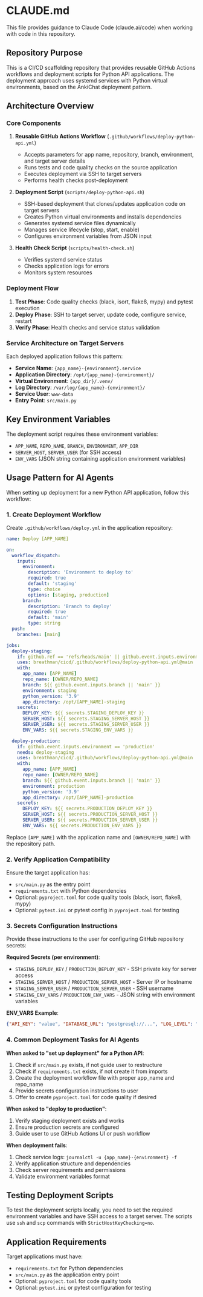 # CLAUDE.md

This file provides guidance to Claude Code (claude.ai/code) when working with code in this repository.

## Repository Purpose

This is a CI/CD scaffolding repository that provides reusable GitHub Actions workflows and deployment scripts for Python API applications. The deployment approach uses systemd services with Python virtual environments, based on the AnkiChat deployment pattern.

## Architecture Overview

### Core Components

1. **Reusable GitHub Actions Workflow** (`.github/workflows/deploy-python-api.yml`)
   - Accepts parameters for app name, repository, branch, environment, and target server details
   - Runs tests and code quality checks on the source application
   - Executes deployment via SSH to target servers
   - Performs health checks post-deployment

2. **Deployment Script** (`scripts/deploy-python-api.sh`)
   - SSH-based deployment that clones/updates application code on target servers
   - Creates Python virtual environments and installs dependencies
   - Generates systemd service files dynamically
   - Manages service lifecycle (stop, start, enable)
   - Configures environment variables from JSON input

3. **Health Check Script** (`scripts/health-check.sh`)
   - Verifies systemd service status
   - Checks application logs for errors
   - Monitors system resources

### Deployment Flow

1. **Test Phase**: Code quality checks (black, isort, flake8, mypy) and pytest execution
2. **Deploy Phase**: SSH to target server, update code, configure service, restart
3. **Verify Phase**: Health checks and service status validation

### Service Architecture on Target Servers

Each deployed application follows this pattern:
- **Service Name**: `{app_name}-{environment}.service`
- **Application Directory**: `/opt/{app_name}-{environment}/`
- **Virtual Environment**: `{app_dir}/.venv/`
- **Log Directory**: `/var/log/{app_name}-{environment}/`
- **Service User**: `www-data`
- **Entry Point**: `src/main.py`

## Key Environment Variables

The deployment script requires these environment variables:
- `APP_NAME`, `REPO_NAME`, `BRANCH`, `ENVIRONMENT`, `APP_DIR`
- `SERVER_HOST`, `SERVER_USER` (for SSH access)
- `ENV_VARS` (JSON string containing application environment variables)

## Usage Pattern for AI Agents

When setting up deployment for a new Python API application, follow this workflow:

### 1. Create Deployment Workflow
Create `.github/workflows/deploy.yml` in the application repository:

```yaml
name: Deploy [APP_NAME]

on:
  workflow_dispatch:
    inputs:
      environment:
        description: 'Environment to deploy to'
        required: true
        default: 'staging'
        type: choice
        options: [staging, production]
      branch:
        description: 'Branch to deploy'
        required: true
        default: 'main'
        type: string
  push:
    branches: [main]

jobs:
  deploy-staging:
    if: github.ref == 'refs/heads/main' || github.event.inputs.environment == 'staging'
    uses: breathman/cicd/.github/workflows/deploy-python-api.yml@main
    with:
      app_name: [APP_NAME]
      repo_name: [OWNER/REPO_NAME]
      branch: ${{ github.event.inputs.branch || 'main' }}
      environment: staging
      python_version: '3.9'
      app_directory: /opt/[APP_NAME]-staging
    secrets:
      DEPLOY_KEY: ${{ secrets.STAGING_DEPLOY_KEY }}
      SERVER_HOST: ${{ secrets.STAGING_SERVER_HOST }}
      SERVER_USER: ${{ secrets.STAGING_SERVER_USER }}
      ENV_VARS: ${{ secrets.STAGING_ENV_VARS }}

  deploy-production:
    if: github.event.inputs.environment == 'production'
    needs: deploy-staging
    uses: breathman/cicd/.github/workflows/deploy-python-api.yml@main
    with:
      app_name: [APP_NAME]
      repo_name: [OWNER/REPO_NAME]
      branch: ${{ github.event.inputs.branch || 'main' }}
      environment: production
      python_version: '3.9'
      app_directory: /opt/[APP_NAME]-production
    secrets:
      DEPLOY_KEY: ${{ secrets.PRODUCTION_DEPLOY_KEY }}
      SERVER_HOST: ${{ secrets.PRODUCTION_SERVER_HOST }}
      SERVER_USER: ${{ secrets.PRODUCTION_SERVER_USER }}
      ENV_VARS: ${{ secrets.PRODUCTION_ENV_VARS }}
```

Replace `[APP_NAME]` with the application name and `[OWNER/REPO_NAME]` with the repository path.

### 2. Verify Application Compatibility
Ensure the target application has:
- `src/main.py` as the entry point
- `requirements.txt` with Python dependencies  
- Optional: `pyproject.toml` for code quality tools (black, isort, flake8, mypy)
- Optional: `pytest.ini` or pytest config in `pyproject.toml` for testing

### 3. Secrets Configuration Instructions
Provide these instructions to the user for configuring GitHub repository secrets:

**Required Secrets (per environment)**:
- `STAGING_DEPLOY_KEY` / `PRODUCTION_DEPLOY_KEY` - SSH private key for server access
- `STAGING_SERVER_HOST` / `PRODUCTION_SERVER_HOST` - Server IP or hostname
- `STAGING_SERVER_USER` / `PRODUCTION_SERVER_USER` - SSH username
- `STAGING_ENV_VARS` / `PRODUCTION_ENV_VARS` - JSON string with environment variables

**ENV_VARS Example**:
```json
{"API_KEY": "value", "DATABASE_URL": "postgresql://...", "LOG_LEVEL": "INFO"}
```

### 4. Common Deployment Tasks for AI Agents

**When asked to "set up deployment" for a Python API**:
1. Check if `src/main.py` exists, if not guide user to restructure
2. Check if `requirements.txt` exists, if not create it from imports
3. Create the deployment workflow file with proper app_name and repo_name
4. Provide secrets configuration instructions to user
5. Offer to create `pyproject.toml` for code quality if desired

**When asked to "deploy to production"**:
1. Verify staging deployment exists and works
2. Ensure production secrets are configured
3. Guide user to use GitHub Actions UI or push workflow

**When deployment fails**:
1. Check service logs: `journalctl -u {app_name}-{environment} -f`
2. Verify application structure and dependencies
3. Check server requirements and permissions
4. Validate environment variables format

## Testing Deployment Scripts

To test the deployment scripts locally, you need to set the required environment variables and have SSH access to a target server. The scripts use `ssh` and `scp` commands with `StrictHostKeyChecking=no`.

## Application Requirements

Target applications must have:
- `requirements.txt` for Python dependencies
- `src/main.py` as the application entry point
- Optional: `pyproject.toml` for code quality tools
- Optional: `pytest.ini` or pytest configuration for testing